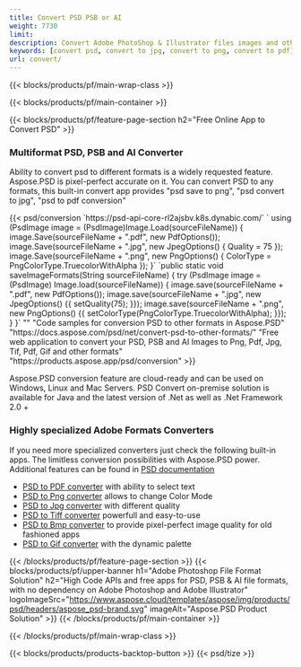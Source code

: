 ```yaml
---
title: Convert PSD PSB or AI
weight: 7730
limit: 
description: Convert Adobe PhotoShop & Illustrator files images and other formats
keywords: [convert psd, convert to jpg, convert to png, convert to pdf]
url: convert/
---
```


{{< blocks/products/pf/main-wrap-class >}}

{{< blocks/products/pf/main-container >}}

{{< blocks/products/pf/feature-page-section h2="Free Online App to Convert PSD" >}}
<h3 class="headingpdleft">Multiformat PSD, PSB and AI Converter</h3>
<p>Ability to convert psd to different formats is a widely requested feature. Aspose.PSD is pixel-perfect accurate on it. You can convert PSD to any formats, this built-in convert app provides "psd save to png", "psd convert to jpg", "psd to pdf conversion"</p>
{{< psd/conversion `https://psd-api-core-rl2ajsbv.k8s.dynabic.com/` 
`    using (PsdImage image = (PsdImage)Image.Load(sourceFileName))
    {
        image.Save(sourceFileName + ".pdf", new PdfOptions());
        image.Save(sourceFileName + ".jpg",  new JpegOptions() { Quality = 75 });
        image.Save(sourceFileName + ".png",  new PngOptions() {  ColorType = PngColorType.TruecolorWithAlpha });
    }` 
	`public static void saveImageFormats(String sourceFileName) {
        try (PsdImage image = (PsdImage) Image.load(sourceFileName)) {
            image.save(sourceFileName + ".pdf", new PdfOptions());
            image.save(sourceFileName + ".jpg", new JpegOptions() {{
                setQuality(75);
            }});
            image.save(sourceFileName + ".png", new PngOptions() {{
                setColorType(PngColorType.TruecolorWithAlpha);
            }});
        }
    }` 
"" 
"Code samples for conversion PSD to other formats in Aspose.PSD"  "https://docs.aspose.com/psd/net/convert-psd-to-other-formats/" 
"Free web application to convert your PSD, PSB and AI Images to Png, Pdf, Jpg, Tif, Pdf, Gif and other formats" "https://products.aspose.app/psd/conversion" >}}
<br />
<p>Aspose.PSD conversion feature are cloud-ready and can be used on Windows, Linux and Mac Servers. PSD Convert on-premise solution is available for Java and the latest version of .Net as well as .Net Framework 2.0 +</p>

<h3 class="headingpdleft">Highly specialized Adobe Formats Converters</h3>
<p>If you need more specialized converters just check the following built-in apps. The limitless conversion possibilities with Aspose.PSD power. Additional features can be found in <a href="https://docs.aspose.com/psd/">PSD documentation</a></p>
<ul>
<li><a href="to-pdf">PSD to PDF converter</a> with ability to select text</li>
<li><a href="to-png">PSD to Png converter</a> allows to change Color Mode</li>
<li><a href="to-jpg">PSD to Jpg converter</a> with different quality</li>
<li><a href="to-tiff">PSD to Tiff converter</a> powerfull and easy-to-use</li>
<li><a href="to-bmp">PSD to Bmp converter</a> to provide pixel-perfect image quality for old fashioned apps</li>
<li><a href="to-gif">PSD to Gif converter</a> with the dynamic palette</li>
</ul>

{{< /blocks/products/pf/feature-page-section >}}
{{< blocks/products/pf/upper-banner h1="Adobe Photoshop File Format Solution" h2="High Code APIs and free apps for PSD, PSB & AI file formats, with no dependency on Adobe Photoshop and Adobe Illustrator" logoImageSrc="https://www.aspose.cloud/templates/aspose/img/products/psd/headers/aspose_psd-brand.svg" imageAlt="Aspose.PSD Product Solution" >}}
{{< /blocks/products/pf/main-container >}}


{{< /blocks/products/pf/main-wrap-class >}}

{{< blocks/products/products-backtop-button >}}
{{< psd/tize >}}

